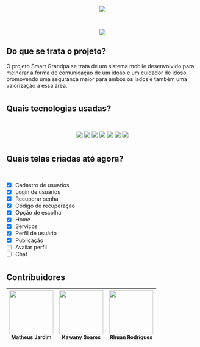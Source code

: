 <p align="center">
  <img src="https://user-images.githubusercontent.com/88352519/219020529-149a739f-abaf-4606-b4c3-02ef3e346d0b.png"/>  
</p>



<br/>
<p align="center">
   <img src="http://img.shields.io/static/v1?label=STATUS&message=EM%20DESENVOLVIMENTO&color=GREEN&style=for-the-badge"/>
</p>


## Do que se trata o projeto?

O projeto Smart Grandpa se trata de um sistema mobile desenvolvido para melhorar a forma de comunicação de um idoso e um cuidador de idoso, promovendo uma segurança maior para ambos os lados e também uma valorização a essa área.

#

## Quais tecnologias usadas?

<br/>

<p align="center">
  <img src="https://img.shields.io/badge/JavaScript-323330?style=for-the-badge&logo=javascript&logoColor=F7DF1E"/>
  <img src="https://img.shields.io/badge/Node.js-43853D?style=for-the-badge&logo=node.js&logoColor=white"/>
  <img src="https://img.shields.io/badge/React_Native-20232A?style=for-the-badge&logo=react&logoColor=61DAFB"/>
  <img src="https://img.shields.io/badge/MongoDB-4EA94B?style=for-the-badge&logo=mongodb&logoColor=white"/>
  <img src="https://img.shields.io/badge/Figma-F24E1E?style=for-the-badge&logo=figma&logoColor=white"/>
  <img src="https://img.shields.io/badge/Insomnia-5849be?style=for-the-badge&logo=Insomnia&logoColor=white"/>
  <img src="https://img.shields.io/badge/npm-CB3837?style=for-the-badge&logo=npm&logoColor=white"/>
  

  
</p>



#



## Quais telas criadas até agora?

<br/>

- [X] Cadastro de usuarios
- [X] Login de usuarios
- [X] Recuperar senha
- [X] Código de recuperação
- [X] Opção de escolha
- [X] Home
- [X] Serviços
- [X] Perfil de usuário
- [X] Publicação
- [ ] Avaliar perfil
- [ ] Chat

#

## Contribuidores


| [<img src="https://avatars.githubusercontent.com/u/88352519?v=4" width=115><br><sub>Matheus Jardim</sub>](https://github.com/Berkinhas) |  [<img src="https://avatars.githubusercontent.com/u/123080479?v=4" width=115><br><sub>Kawany Soares</sub>](https://github.com/KawanySoares) |  [<img src="https://avatars.githubusercontent.com/u/72463957?v=4" width=115><br><sub>Rhuan Rodrigues</sub>](https://github.com/Rhuan-Rodrigues1) |
| :---: | :---: | :---: |
